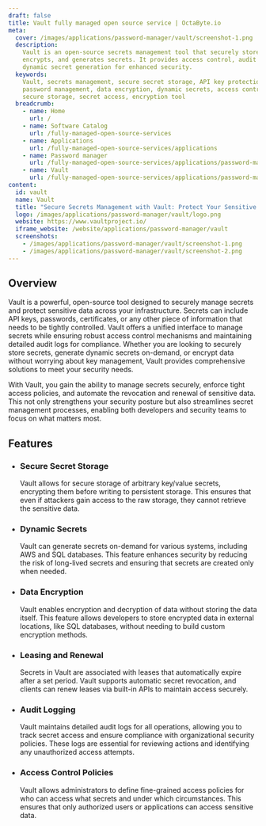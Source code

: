```yaml
---
draft: false
title: Vault fully managed open source service | OctaByte.io
meta:
  cover: /images/applications/password-manager/vault/screenshot-1.png
  description:
    Vault is an open-source secrets management tool that securely stores,
    encrypts, and generates secrets. It provides access control, audit logging, and
    dynamic secret generation for enhanced security.
  keywords:
    Vault, secrets management, secure secret storage, API key protection,
    password management, data encryption, dynamic secrets, access control, audit logs,
    secure storage, secret access, encryption tool
  breadcrumb:
    - name: Home
      url: /
    - name: Software Catalog
      url: /fully-managed-open-source-services
    - name: Applications
      url: /fully-managed-open-source-services/applications
    - name: Password manager
      url: /fully-managed-open-source-services/applications/password-manager
    - name: Vault
      url: /fully-managed-open-source-services/applications/password-manager/vault
content:
  id: vault
  name: Vault
  title: "Secure Secrets Management with Vault: Protect Your Sensitive Data"
  logo: /images/applications/password-manager/vault/logo.png
  website: https://www.vaultproject.io/
  iframe_website: /website/applications/password-manager/vault
  screenshots:
    - /images/applications/password-manager/vault/screenshot-1.png
    - /images/applications/password-manager/vault/screenshot-2.png
---
```


## Overview

Vault is a powerful, open-source tool designed to securely manage secrets and protect sensitive data across your infrastructure. Secrets can include API keys, passwords, certificates, or any other piece of information that needs to be tightly controlled. Vault offers a unified interface to manage secrets while ensuring robust access control mechanisms and maintaining detailed audit logs for compliance. Whether you are looking to securely store secrets, generate dynamic secrets on-demand, or encrypt data without worrying about key management, Vault provides comprehensive solutions to meet your security needs.

With Vault, you gain the ability to manage secrets securely, enforce tight access policies, and automate the revocation and renewal of sensitive data. This not only strengthens your security posture but also streamlines secret management processes, enabling both developers and security teams to focus on what matters most.

## Features

- ### Secure Secret Storage

  Vault allows for secure storage of arbitrary key/value secrets, encrypting them before writing to persistent storage. This ensures that even if attackers gain access to the raw storage, they cannot retrieve the sensitive data.

- ### Dynamic Secrets

  Vault can generate secrets on-demand for various systems, including AWS and SQL databases. This feature enhances security by reducing the risk of long-lived secrets and ensuring that secrets are created only when needed.

- ### Data Encryption

  Vault enables encryption and decryption of data without storing the data itself. This feature allows developers to store encrypted data in external locations, like SQL databases, without needing to build custom encryption methods.

- ### Leasing and Renewal

  Secrets in Vault are associated with leases that automatically expire after a set period. Vault supports automatic secret revocation, and clients can renew leases via built-in APIs to maintain access securely.

- ### Audit Logging

  Vault maintains detailed audit logs for all operations, allowing you to track secret access and ensure compliance with organizational security policies. These logs are essential for reviewing actions and identifying any unauthorized access attempts.

- ### Access Control Policies

  Vault allows administrators to define fine-grained access policies for who can access what secrets and under which circumstances. This ensures that only authorized users or applications can access sensitive data.
